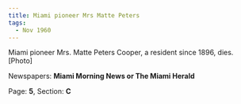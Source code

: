 ```yaml
---  
title: Miami pioneer Mrs Matte Peters  
tags:  
  - Nov 1960  
---  
```

  
Miami pioneer Mrs. Matte Peters Cooper, a resident since 1896, dies. [Photo]  
  
Newspapers: **Miami Morning News or The Miami Herald**  
  
Page: **5**, Section: **C** 

